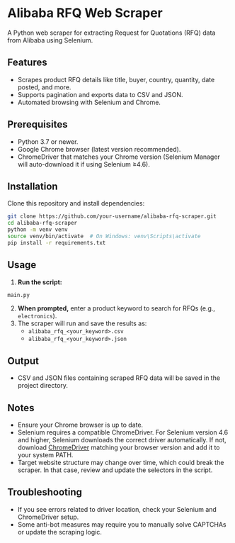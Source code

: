 # Alibaba RFQ Web Scraper

A Python web scraper for extracting Request for Quotations (RFQ) data from Alibaba using Selenium.

## Features

- Scrapes product RFQ details like title, buyer, country, quantity, date posted, and more.
- Supports pagination and exports data to CSV and JSON.
- Automated browsing with Selenium and Chrome.


## Prerequisites

- Python 3.7 or newer.
- Google Chrome browser (latest version recommended).
- ChromeDriver that matches your Chrome version (Selenium Manager will auto-download it if using Selenium ≥4.6).


## Installation

Clone this repository and install dependencies:

```bash
git clone https://github.com/your-username/alibaba-rfq-scraper.git
cd alibaba-rfq-scraper
python -m venv venv
source venv/bin/activate  # On Windows: venv\Scripts\activate
pip install -r requirements.txt
```


## Usage

1. **Run the script:**

```bash
main.py
```

2. **When prompted,** enter a product keyword to search for RFQs (e.g., `electronics`).
3. The scraper will run and save the results as:
    - `alibaba_rfq_<your_keyword>.csv`
    - `alibaba_rfq_<your_keyword>.json`

## Output

- CSV and JSON files containing scraped RFQ data will be saved in the project directory.


## Notes

- Ensure your Chrome browser is up to date.
- Selenium requires a compatible ChromeDriver. For Selenium version 4.6 and higher, Selenium downloads the correct driver automatically. If not, download [ChromeDriver](https://chromedriver.chromium.org/downloads) matching your browser version and add it to your system PATH.
- Target website structure may change over time, which could break the scraper. In that case, review and update the selectors in the script.


## Troubleshooting

- If you see errors related to driver location, check your Selenium and ChromeDriver setup.
- Some anti-bot measures may require you to manually solve CAPTCHAs or update the scraping logic.




